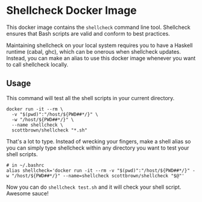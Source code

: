 # Shellcheck Docker Image

This docker image contains the `shellcheck` command line tool.  Shellcheck
ensures that Bash scripts are valid and conform to best practices.

Maintaining shellcheck on your local system requires you to have a Haskell
runtime (cabal, ghc), which can be onerous when shellcheck updates.
Instead, you can make an alias to use this docker image whenever you want
to call shellcheck locally.

## Usage

This command will test all the shell scripts in your current directory.

```
docker run -it --rm \
  -v "$(pwd)":"/host/${PWD##*/}" \
  -w "/host/${PWD##*/}" \
  --name shellcheck \
  scottbrown/shellcheck "*.sh"
```

That's a lot to type.  Instead of wrecking your fingers, make a shell
alias so you can simply type shellcheck within any directory you want
to test your shell scripts.

```
# in ~/.bashrc
alias shellcheck='docker run -it --rm -v "$(pwd)":"/host/${PWD##*/}" -w "/host/${PWD##*/}" --name=shellcheck scottbrown/shellcheck "$@"'
```

Now you can do `shellcheck test.sh` and it will check your shell script.
Awesome sauce!

